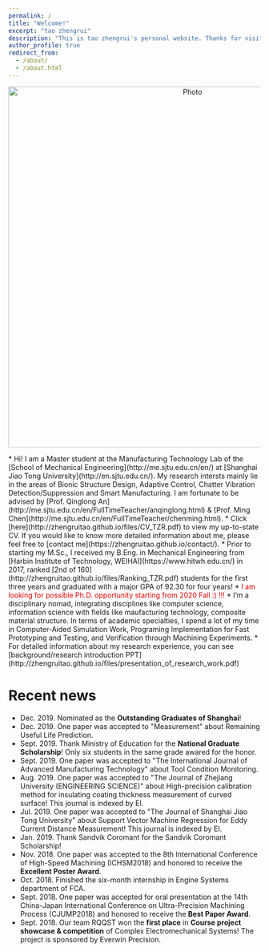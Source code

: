 ```yaml
---
permalink: /
title: "Welcome!"
excerpt: "tao zhengrui"
description: "This is tao zhengrui's personal website. Thanks for visiting!!!"
author_profile: true
redirect_from: 
  - /about/
  - /about.html
---
```

<p align="center">
  <img src="https://zhengruitao.github.io/images/taozhengrui_cofer.jpg?raw=true" alt="Photo" style="width: 720px;"/> 
</p>
* Hi! I am a Master student at the Manufacturing Technology Lab of the [School of Mechanical Engineering](http://me.sjtu.edu.cn/en/) at [Shanghai Jiao Tong University](http://en.sjtu.edu.cn/). My research intersts mainly lie in the areas of Bionic Structure Design, Adaptive Control, Chatter Vibration Detection/Suppression and Smart Manufacturing. I am fortunate to be advised by [Prof. Qinglong An](http://me.sjtu.edu.cn/en/FullTimeTeacher/anqinglong.html) & [Prof. Ming Chen](http://me.sjtu.edu.cn/en/FullTimeTeacher/chenming.html).
* Click [here](http://zhengruitao.github.io/files/CV_TZR.pdf) to view my up-to-state CV. If you would like to know more detailed information about me, please feel free to [contact me](https://zhengruitao.github.io/contact/).
* Prior to starting my M.Sc., I received my B.Eng. in Mechanical Engineering from [Harbin Institute of Technology, WEIHAI](https://www.hitwh.edu.cn/) in 2017, ranked [2nd of 160](http://zhengruitao.github.io/files/Ranking_TZR.pdf) students for the first three years and graduated with a major GPA of 92.30 for four years!
* <font color="#dd0000">I am looking for possible Ph.D. opportunity starting from 2020 Fall :)  !!!</font>
* I’m a disciplinary nomad, integrating disciplines like computer science, information science with fields like maufacturing technology, composite material structure. In terms of academic specialties, I spend a lot of my time in Computer-Aided Simulation Work, Programing Implementation for Fast Prototyping and Testing, and Verification through Machining Experiments. 
* For detailed information about my research experience, you can see [background/research introduction PPT](http://zhengruitao.github.io/files/presentation_of_research_work.pdf)

# Recent news
* Dec. 2019. Nominated as the <b>Outstanding Graduates of Shanghai</b>!
* Dec. 2019. One paper was accepted to "Measurement" about Remaining Useful Life Prediction.
* Sept. 2019. Thank Ministry of Education for the <b>National Graduate Scholarship</b>! Only six students in the same grade awared for the honor.
* Sept. 2019. One paper was accepted to "The International Journal of Advanced Manufacturing Technology" about Tool Condition Monitoring.
* Aug. 2019. One paper was accepted to "The Journal of Zhejiang University (ENGINEERING SCIENCE)" about High-precision calibration method for insulating coating thickness measurement of curved surface! This journal is indexed by EI.
* Jul. 2019. One paper was accepted to "The Journal of Shanghai Jiao Tong University" about Support Vector Machine Regression for Eddy Current Distance Measurement! This journal is indexed by EI.
* Jan. 2019. Thank Sandvik Coromant for the Sandvik Coromant Scholarship!
* Nov. 2018. One paper was accepted to the 8th International Conference of High-Speed Machining (ICHSM2018) and honored to receive the <b>Excellent Poster Award</b>.
* Oct. 2018. Finished the six-month internship in Engine Systems department of FCA.
* Sept. 2018. One paper was accepted for oral presentation at the 14th China-Japan International Conference on Ultra-Precision Machining Process (CJUMP2018) and honored to receive the <b>Best Paper Award</b>.
* Sept. 2018. Our team RQQST won the <b>first place</b> in <b>Course project showcase & competition</b> of Complex Electromechanical Systems! The project is sponsored by Everwin Precision.
